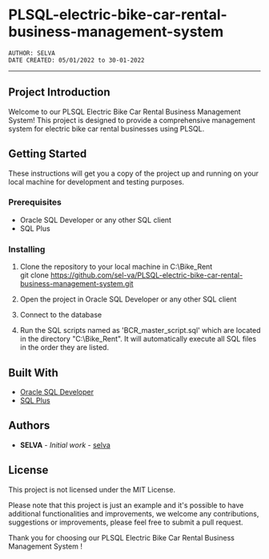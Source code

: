 # PLSQL-electric-bike-car-rental-business-management-system
    AUTHOR: SELVA
    DATE CREATED: 05/01/2022 to 30-01-2022
    
---------------------------------------------------------------------------------------------------------------
<a name="SECTION2"></a>
## **Project Introduction**
Welcome to our PLSQL Electric Bike Car Rental Business Management System! This project is designed to provide a comprehensive management system for electric bike car rental businesses using PLSQL.

## **Getting Started**

These instructions will get you a copy of the project up and running on your local machine for development and testing purposes.

### **Prerequisites**

- Oracle SQL Developer or any other SQL client
- SQL Plus

### **Installing**

1. Clone the repository to your local machine in C:\Bike_Rent\
git clone https://github.com/sel-va/PLSQL-electric-bike-car-rental-business-management-system.git

2. Open the project in Oracle SQL Developer or any other SQL client
3. Connect to the database
4. Run the SQL scripts named as 'BCR_master_script.sql' which are located in the directory "C:\Bike_Rent\". It will automatically execute all SQL files in the order they are listed.
 
## **Built With**

- [Oracle SQL Developer](https://www.oracle.com/database/technologies/appdev/sql-developer.html)
- [SQL Plus](https://docs.oracle.com/en/database/oracle/oracle-database/19/sqpug/index.html)

## **Authors**
- **SELVA** - *Initial work* - [selva](https://github.com/sel-va)

## **License**
This project is not licensed under the MIT License.

Please note that this project is just an example and it's possible to have additional functionalities and improvements, we welcome any contributions, suggestions or improvements, please feel free to submit a pull request.

Thank you for choosing our PLSQL Electric Bike Car Rental Business Management System !
